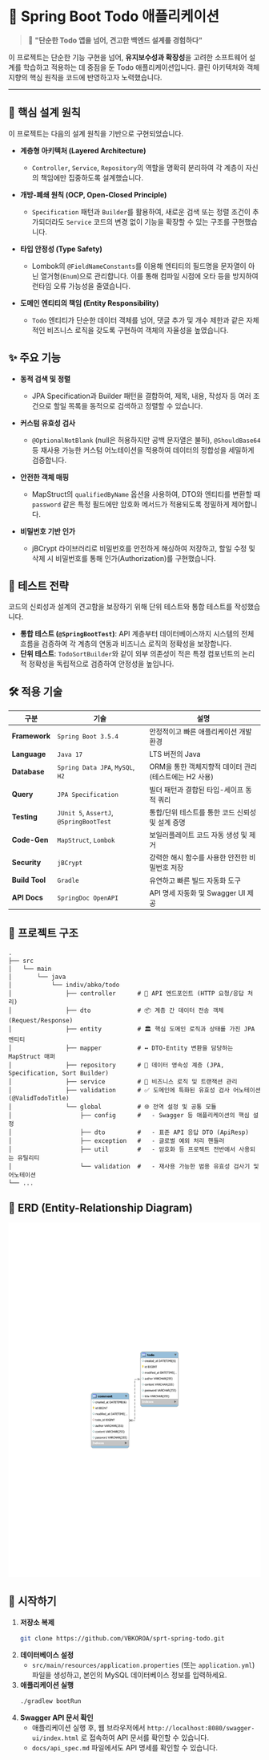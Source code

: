 # 🚀 Spring Boot Todo 애플리케이션

> 💬 **"단순한 Todo 앱을 넘어, 견고한 백엔드 설계를 경험하다"**

이 프로젝트는 단순한 기능 구현을 넘어, **유지보수성과 확장성**을 고려한 소프트웨어 설계를 학습하고 적용하는 데 중점을 둔 Todo 애플리케이션입니다. 클린 아키텍처와 객체지향의 핵심 원칙을 코드에 반영하고자 노력했습니다.

---

## 🎯 핵심 설계 원칙

이 프로젝트는 다음의 설계 원칙을 기반으로 구현되었습니다.

- **계층형 아키텍처 (Layered Architecture)**
  - `Controller`, `Service`, `Repository`의 역할을 명확히 분리하여 각 계층이 자신의 책임에만 집중하도록 설계했습니다.

- **개방-폐쇄 원칙 (OCP, Open-Closed Principle)**
  - `Specification` 패턴과 `Builder`를 활용하여, 새로운 검색 또는 정렬 조건이 추가되더라도 `Service` 코드의 변경 없이 기능을 확장할 수 있는 구조를 구현했습니다.

- **타입 안정성 (Type Safety)**
  - Lombok의 `@FieldNameConstants`를 이용해 엔티티의 필드명을 문자열이 아닌 열거형(`Enum`)으로 관리합니다. 이를 통해 컴파일 시점에 오타 등을 방지하여 런타임 오류 가능성을 줄였습니다.

- **도메인 엔티티의 책임 (Entity Responsibility)**
  - `Todo` 엔티티가 단순한 데이터 객체를 넘어, 댓글 추가 및 개수 제한과 같은 자체적인 비즈니스 로직을 갖도록 구현하여 객체의 자율성을 높였습니다.

## ✨ 주요 기능

- **동적 검색 및 정렬**
  - JPA Specification과 Builder 패턴을 결합하여, 제목, 내용, 작성자 등 여러 조건으로 할일 목록을 동적으로 검색하고 정렬할 수 있습니다.

- **커스텀 유효성 검사**
  - `@OptionalNotBlank` (null은 허용하지만 공백 문자열은 불허), `@ShouldBase64` 등 재사용 가능한 커스텀 어노테이션을 적용하여 데이터의 정합성을 세밀하게 검증합니다.

- **안전한 객체 매핑**
  - MapStruct의 `qualifiedByName` 옵션을 사용하여, DTO와 엔티티를 변환할 때 `password` 같은 특정 필드에만 암호화 메서드가 적용되도록 정밀하게 제어합니다.

- **비밀번호 기반 인가**
  - jBCrypt 라이브러리로 비밀번호를 안전하게 해싱하여 저장하고, 할일 수정 및 삭제 시 비밀번호를 통해 인가(Authorization)를 구현했습니다.

## 🔬 테스트 전략

코드의 신뢰성과 설계의 견고함을 보장하기 위해 단위 테스트와 통합 테스트를 작성했습니다.

- **통합 테스트 (`@SpringBootTest`)**: API 계층부터 데이터베이스까지 시스템의 전체 흐름을 검증하여 각 계층의 연동과 비즈니스 로직의 정확성을 보장합니다.
- **단위 테스트**: `TodoSortBuilder`와 같이 외부 의존성이 적은 특정 컴포넌트의 논리적 정확성을 독립적으로 검증하여 안정성을 높입니다.

## 🛠️ 적용 기술

| 구분 | 기술 | 설명 |
|---|---|---|
| **Framework** | `Spring Boot 3.5.4` | 안정적이고 빠른 애플리케이션 개발 환경 |
| **Language** | `Java 17` | LTS 버전의 Java |
| **Database** | `Spring Data JPA`, `MySQL`, `H2` | ORM을 통한 객체지향적 데이터 관리 (테스트에는 H2 사용) |
| **Query** | `JPA Specification` | 빌더 패턴과 결합된 타입-세이프 동적 쿼리 |
| **Testing** | `JUnit 5`, `AssertJ`, `@SpringBootTest` | 통합/단위 테스트를 통한 코드 신뢰성 및 설계 증명 |
| **Code-Gen** | `MapStruct`, `Lombok` | 보일러플레이트 코드 자동 생성 및 제거 |
| **Security** | `jBCrypt` | 강력한 해시 함수를 사용한 안전한 비밀번호 저장 |
| **Build Tool** | `Gradle` | 유연하고 빠른 빌드 자동화 도구 |
| **API Docs** | `SpringDoc OpenAPI` | API 명세 자동화 및 Swagger UI 제공 |

## 📁 프로젝트 구조

```
.
├── src
│   └── main
│       └── java
│           └── indiv/abko/todo
│               ├── controller      # 📡 API 엔드포인트 (HTTP 요청/응답 처리)
│               ├── dto             # 📦 계층 간 데이터 전송 객체 (Request/Response)
│               ├── entity          # 🏛️ 핵심 도메인 로직과 상태를 가진 JPA 엔티티
│               ├── mapper          # ↔️ DTO-Entity 변환을 담당하는 MapStruct 매퍼
│               ├── repository      # 💾 데이터 영속성 계층 (JPA, Specification, Sort Builder)
│               ├── service         # 🧠 비즈니스 로직 및 트랜잭션 관리
│               ├── validation      # ✅ 도메인에 특화된 유효성 검사 어노테이션 (@ValidTodoTitle)
│               └── global          # 🌐 전역 설정 및 공통 모듈
│                   ├── config      #   - Swagger 등 애플리케이션의 핵심 설정
│                   ├── dto         #   - 표준 API 응답 DTO (ApiResp)
│                   ├── exception   #   - 글로벌 예외 처리 핸들러
│                   ├── util        #   - 암호화 등 프로젝트 전반에서 사용되는 유틸리티
│                   └── validation  #   - 재사용 가능한 범용 유효성 검사기 및 어노테이션
└── ...
```

## 💾 ERD (Entity-Relationship Diagram)

![ERD](./docs/ERD.svg)

## 🚀 시작하기

1.  **저장소 복제**
    ```bash
    git clone https://github.com/VBKOROA/sprt-spring-todo.git
    ```
2.  **데이터베이스 설정**
    - `src/main/resources/application.properties` (또는 `application.yml`) 파일을 생성하고, 본인의 MySQL 데이터베이스 정보를 입력하세요.
3.  **애플리케이션 실행**
    ```bash
    ./gradlew bootRun
    ```
4.  **Swagger API 문서 확인**
    - 애플리케이션 실행 후, 웹 브라우저에서 `http://localhost:8080/swagger-ui/index.html` 로 접속하여 API 문서를 확인할 수 있습니다.
    - `docs/api_spec.md` 파일에서도 API 명세를 확인할 수 있습니다.
